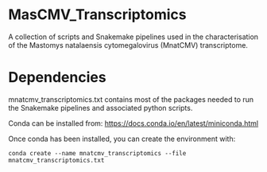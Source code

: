 # MasCMV_Transcriptomics
A collection of scripts and Snakemake pipelines used in the characterisation of the Mastomys natalaensis cytomegalovirus (MnatCMV) transcriptome.

# Dependencies
mnatcmv_transcriptomics.txt contains most of the packages needed to run the Snakemake pipelines and associated python scripts. 

Conda can be installed from: https://docs.conda.io/en/latest/miniconda.html

Once conda has been installed, you can create the environment with:
 
 `conda create --name mnatcmv_transcriptomics --file mnatcmv_transcriptomics.txt`
